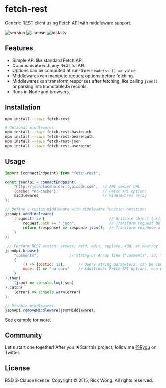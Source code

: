 # fetch-rest

Generic REST client using [Fetch API](https://github.com/whatwg/fetch) with middleware support.

![version](https://img.shields.io/npm/v/fetch-rest.svg) ![license](https://img.shields.io/npm/l/fetch-rest.svg) ![installs](https://img.shields.io/npm/dt/fetch-rest.svg)

## Features

- Simple API like standard Fetch API.
- Communicate with any ReSTful API.
- Options can be computed at run-time: `headers: () => value` 
- Middlewares can manipute request options before fetching.
- Middlewares can transform responses after fetching, like calling `json()` or parsing into ImmutableJS records.
- Runs in Node and browsers.

## Installation

```bash
npm install --save fetch-rest

# Optional middlewares
npm install --save fetch-rest-basicauth
npm install --save fetch-rest-bearerauth
npm install --save fetch-rest-json
npm install --save fetch-rest-useragent
```

## Usage

````js
import {connectEndpoint} from "fetch-rest";

const jsonApi = connectEndpoint(
	"http://jsonplaceholder.typicode.com",  // API server URL
	{cache: "no-cache"},                    // Fetch API options
	middlewares                             // Middlewares array
);

// Define a custom middleware with middleware function notation:
jsonApi.addMiddleware(
	(request) => {                             // Writable object {url, path, query, options}
		request.path += ".json";               // Transform request before fetching
		return (response) => response.json();  // Transform response after fetching
	}
);

 // Perform REST action: browse, read, edit, replace, add, or destroy
jsonApi.browse(            
	"comments",              // String or Array like ["comments", id, "likes", id] etc
	{
		() => {postId: 12},      // Query string parameters, can be computed or static
		mode: () => "no-cors"    // Additional Fetch API options, can be deeply computed or static
	}  
).then(
	(json) => console.log(json)
).catch(
	(error) => console.warn(error)
);

// Disable middlewares. 
jsonApi.removeMiddleware(jsonMiddleware);
````

See [example](https://github.com/RickWong/fetch-rest/blob/master/packages/example/src/index.js) for more.

## Community

Let's start one together! After you ★Star this project, follow me [@Rygu](https://twitter.com/rygu)
on Twitter.

## License

BSD 3-Clause license. Copyright © 2015, Rick Wong. All rights reserved.
